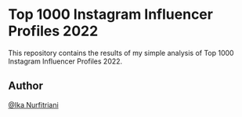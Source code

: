 # Top 1000 Instagram Influencer Profiles 2022
This repository contains the results of my simple analysis of Top 1000 Instagram Influencer Profiles 2022.

## Author
[@Ika Nurfitriani](http://github.com/ikanurfitriani)
